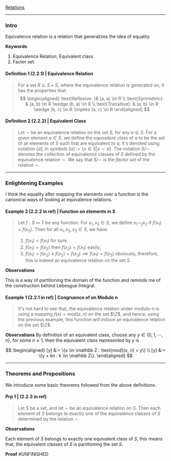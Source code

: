 [Relations](../Relations.md)

---
### **Intro**

Equivalence relation is a relation that generalizes the idea of equality. 

**Keywords**
1. Equivalence Relation, Equivalent class. 
2. Factor set. 

#### **Definition 1 (2.2.1) | Equivalence Relation**
> For a set $R \subseteq S \times S$, where the equivalence relation is generated on, it has the properties that: 
$$
\begin{aligned}
    \text{Reflexive: }& (a, a) \in R
    \\
    \text{Symmetric}: & (a, b) \in R \wedge (b, a) \in R
    \\
    \text{Transitive}: & (a, b) \in R \wedge (b, c) \in R \implies
    (a, c) \in R
\end{aligned}
$$

#### **Definition 2 (2.2.2) | Equivalent Class**
> Let $\sim$ be an equivalence relation on the set $S$, for any $a \in S$. 
> For a given element $a \in S$, we define the *equivalent class* of $a$ to be the set of all elements of $S$ such that are equivalent to $a$, it's denoted using notation $[a]$, in symbols $[a] := \{x \in S | x \sim a\}$. 
> The notation $S/\sim$ denotes the collection of equivalence classes of $S$ defined by the equivalence relation $\sim$. We say that $S/\sim$ is the *factor set* of the relation $\sim$. 

----
### **Enlightening Examples**

I think the equality after mapping the elements over a function is the canonical ways of looking at equivalence relations. 

#### **Example 2 (2.2.2 in ref) | Function on elements in S**
> Let $f : S \mapsto T$ be any function. For $x_1, x_2 \in S$, we define $x_1 \sim_f x_2$ if $f(x_1) = f(x_2)$. Then for all $x_1, x_2, x_3 \in S$, we have: 
> 1. $f(x_1) = f(x_1)$ for sure. 
> 2. $f(x_1) = f(x_2)$ then $f(x_2) = f(x_1)$ easily, 
> 3. $f(x_1) = f(x_2) \wedge f(x_2) = f(x_3) \implies f(x_1) = f(x_3)$ obviously, 
> therefore, this is indeed  an equivalence relation on the set $S$. 

**Observations**

This is a way of partitioning the domain of the function and reminds me of the construction behind Lebesgue Integral. 

#### **Example 1 (2.2.1 in ref) | Congruence of on Modulo n**
> It's not hard to see that, the equivalence relation under modulo-n is using a mapping $f(x) = \text{mod}(x, n)$ on the set $\Z$, and hence, using the previous example, this function will induce an equivalence relation on the set $\Z$. 

**Observations**
By definition of an equivalent class, choose any $y \in \{0, 1, \cdots, n\}$, for some $n \ge 1$, then the equivalent class represented by $y$ is 

$$
\begin{aligned}
    [y] &:= \{x \in \mathbb Z : \text{mod}(x, n) = y\}
    \\
    [y] &:= \{y + kn : k \in \mathbb Z\}. 
\end{aligned}
$$


---
### **Theorems and Propositions**

We introduce some basic theorems followed from the above definitions. 

#### **Prp 1 | (2.2.3 in ref)**

> Let $S$ be a set, and let $\sim$ be an equivalence relation on $S$. Then each element of $S$ belongs to exactly one of the equivalence classes of $S$ determined by the relation $\sim$. 

**Observations**

Each element of $S$ belongs to exactly one equivalent class of $S$, this means that, the equivalent classes of $S$ is partitioning the set $S$. 

**Proof**
#UNFINISHED 

